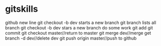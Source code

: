 # gitskills
github new line
git checkout -b dev starts a new branch
git branch lists all branch
git checkout -b dev stars a new branch
do some work
git add
git commit
git checkout master//return to master
git merge dev//merge
get branch -d dev//delete dev
git push origin master//push to github
